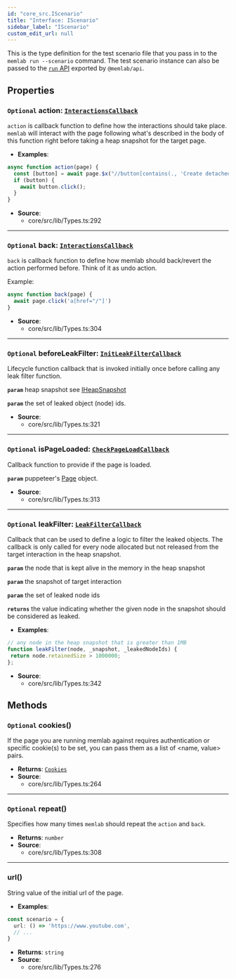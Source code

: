 ```yaml
---
id: "core_src.IScenario"
title: "Interface: IScenario"
sidebar_label: "IScenario"
custom_edit_url: null
---
```


This is the type definition for the test scenario file that you pass in to
the `memlab run --scenario` command. The test scenario instance can also be
passed to the [`run` API](docs/api/modules/api_src#run) exported by `@memlab/api`.

## Properties

### <a id="action" name="action"></a> `Optional` **action**: [`InteractionsCallback`](../modules/core_src.md#interactionscallback)

`action` is callback function to define how the interactions should take place.
`memlab` will interact with the page following what's described in the body
of this function right before taking a heap snapshot for the target page.

* **Examples**:
```typescript
async function action(page) {
  const [button] = await page.$x("//button[contains(., 'Create detached DOMs')]");
  if (button) {
    await button.click();
  }
}
```

 * **Source**:
    * core/src/lib/Types.ts:292

___

### <a id="back" name="back"></a> `Optional` **back**: [`InteractionsCallback`](../modules/core_src.md#interactionscallback)

`back` is callback function to define how memlab should back/revert the action
performed before. Think of it as undo action.

Example:
```typescript
async function back(page) {
  await page.click('a[href="/"]')
}
```

 * **Source**:
    * core/src/lib/Types.ts:304

___

### <a id="beforeleakfilter" name="beforeleakfilter"></a> `Optional` **beforeLeakFilter**: [`InitLeakFilterCallback`](../modules/core_src.md#initleakfiltercallback)

Lifecycle function callback that is invoked initially once before calling any
leak filter function.

**`param`** heap snapshot see [IHeapSnapshot](core_src.IHeapSnapshot.md)

**`param`** the set of leaked object (node) ids.

 * **Source**:
    * core/src/lib/Types.ts:321

___

### <a id="ispageloaded" name="ispageloaded"></a> `Optional` **isPageLoaded**: [`CheckPageLoadCallback`](../modules/core_src.md#checkpageloadcallback)

Callback function to provide if the page is loaded.

**`param`** puppeteer's [Page](https://pptr.dev/api/puppeteer.page/) object.

 * **Source**:
    * core/src/lib/Types.ts:313

___

### <a id="leakfilter" name="leakfilter"></a> `Optional` **leakFilter**: [`LeakFilterCallback`](../modules/core_src.md#leakfiltercallback)

Callback that can be used to define a logic to filter the
leaked objects. The callback is only called for every node
allocated but not released from the target interaction
in the heap snapshot.

**`param`** the node that is kept alive in the memory in the heap snapshot

**`param`** the snapshot of target interaction

**`param`** the set of leaked node ids

**`returns`** the value indicating whether the given node in the snapshot
should be considered as leaked.
* **Examples**:
```javascript
// any node in the heap snapshot that is greater than 1MB
function leakFilter(node, _snapshot, _leakedNodeIds) {
 return node.retainedSize > 1000000;
};
```

 * **Source**:
    * core/src/lib/Types.ts:342

## Methods

### <a id="cookies"></a>`Optional` **cookies**()

If the page you are running memlab against requires authentication or
specific cookie(s) to be set, you can pass them as
a list of <name, value> pairs.

 * **Returns**: [`Cookies`](../modules/core_src.md#cookies)
 * **Source**:
    * core/src/lib/Types.ts:264

___

### <a id="repeat"></a>`Optional` **repeat**()

Specifies how many times `memlab` should repeat the `action` and `back`.

 * **Returns**: `number`
 * **Source**:
    * core/src/lib/Types.ts:308

___

### <a id="url"></a>**url**()

String value of the initial url of the page.

* **Examples**:
```typescript
const scenario = {
  url: () => 'https://www.youtube.com',
  // ...
}
```

 * **Returns**: `string`
 * **Source**:
    * core/src/lib/Types.ts:276
